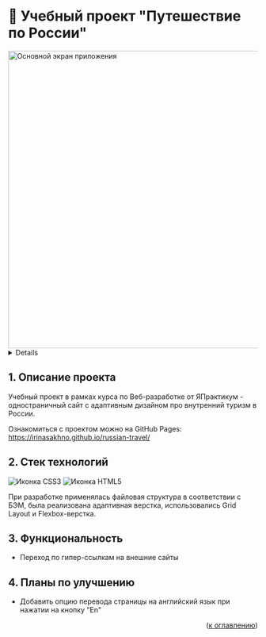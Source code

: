 <h1 align="left">🚊 Учебный проект "Путешествие по России"</h1>

<div align="left">
  <a href="https://irinasakhno.github.io/russian-travel/">
    <img width="600" alt="Основной экран приложения" src="https://github.com/IrinaSakhno/russian-travel/assets/110684477/34343e47-5feb-4138-988a-f4bb916bf301">
  </a>
</div>

<a name="summary">
  <details>
    <summary>Оглавление</summary>
    <ol>
      <li><a href="#project-description">Описание проекта</a></li>
      <li><a href="#technologies">Стек технологий</a></li>
      <li><a href="#installation">Установка и запуск приложения в локальном репозитории, эксплуатация</a></li>
      <li><a href="#functionality">Функционал</a></li>
      <li><a href="#enhancement">Планы по улучшению</a></li>
    </ol>
  </details>
</a>

<a name="project-description"><h2>1. Описание проекта</h2></a>
Учебный проект в рамках курса по Веб-разработке от ЯПрактикум - одностраничный сайт с адаптивным дизайном про внутренний туризм в России.

Ознакомиться с проектом можно на GitHub Pages: https://irinasakhno.github.io/russian-travel/

<a name="technologies"><h2>2. Стек технологий</h2></a>
<span>
  <img src="https://img.shields.io/badge/CSS3-1572B6?style=for-the-badge&logo=css3&logoColor=white" alt="Иконка CSS3">
  <img src="https://img.shields.io/badge/HTML5-E34F26?style=for-the-badge&logo=html5&logoColor=white" alt="Иконка HTML5">
  <p>При разработке применялась файловая структура в соответствии с БЭМ, была реализована адаптивная верстка, использовались Grid Layout и Flexbox-верстка.</p>
</span>

<a name="functionality"><h2>3. Функциональность</h2></a>
- Переход по гипер-ссылкам на внешние сайты

<a name="enhancement"><h2>4. Планы по улучшению</h2></a>
- Добавить опцию перевода страницы на английский язык при нажатии на кнопку "En"


<div align="right">(<a href="#summary">к оглавлению</a>)</div>


